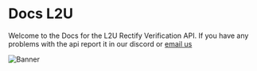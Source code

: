 # Docs L2U


Welcome to the Docs for the L2U Rectify Verification API.
If you have any problems with the api report it in our discord or [email us](mailto:support@rectify.international)

![Banner](https://images-ext-2.discordapp.net/external/X97vdN4kkh-sFkP9J4dgKEJd6Sw5wHVhsAKvFmsMYUY/https/rectify.international/assets/images/frame10154.png?width=1499&height=529)
